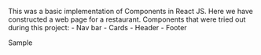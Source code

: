 This was a basic implementation of Components in React JS. Here we have constructed a web page for a restaurant.
Components that were tried out during this project: 
        - Nav bar
        - Cards
        - Header
        - Footer


Sample
